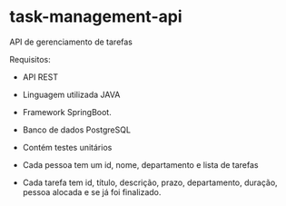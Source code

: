 # task-management-api

API de gerenciamento de tarefas


Requisitos:

- API REST

- Linguagem utilizada JAVA

- Framework SpringBoot.

- Banco de dados PostgreSQL

- Contém testes unitários



- Cada pessoa tem um id, nome, departamento e  lista de tarefas

- Cada tarefa tem id, título, descrição, prazo, departamento, duração, pessoa alocada e se já foi finalizado.